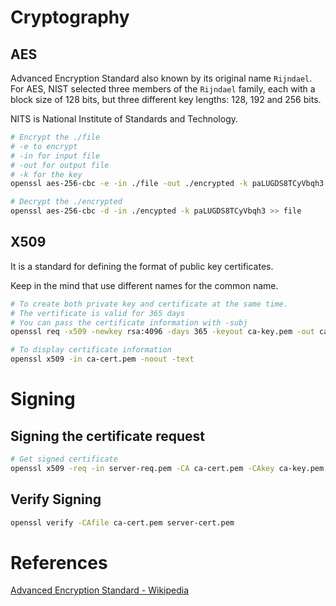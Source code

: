 # Cryptography

## AES

Advanced Encryption Standard also known by its original name `Rijndael`. For AES, NIST selected three members of the `Rijndael` family, each with a block size of 128 bits, but three different key lengths: 128, 192 and 256 bits.

NITS is National Institute of Standards and Technology.

```bash
# Encrypt the ./file
# -e to encrypt
# -in for input file
# -out for output file
# -k for the key
openssl aes-256-cbc -e -in ./file -out ./encrypted -k paLUGDS8TCyVbqh3

# Decrypt the ./encrypted 
openssl aes-256-cbc -d -in ./encypted -k paLUGDS8TCyVbqh3 >> file
```

## X509

It is a standard for defining the format of public key certificates.

Keep in the mind that use different names for the common name.

```bash
# To create both private key and certificate at the same time.
# The vertificate is valid for 365 days
# You can pass the certificate information with -subj
openssl req -x509 -newkey rsa:4096 -days 365 -keyout ca-key.pem -out ca-cert.pem

# To display certificate information
openssl x509 -in ca-cert.pem -noout -text
```

# Signing

## Signing the certificate request

```bash
# Get signed certificate
openssl x509 -req -in server-req.pem -CA ca-cert.pem -CAkey ca-key.pem -CAcreateserial -out server-cert.pem
```

## Verify Signing

```bash
openssl verify -CAfile ca-cert.pem server-cert.pem
```

# References

[Advanced Encryption Standard - Wikipedia](https://en.wikipedia.org/wiki/Advanced_Encryption_Standard)